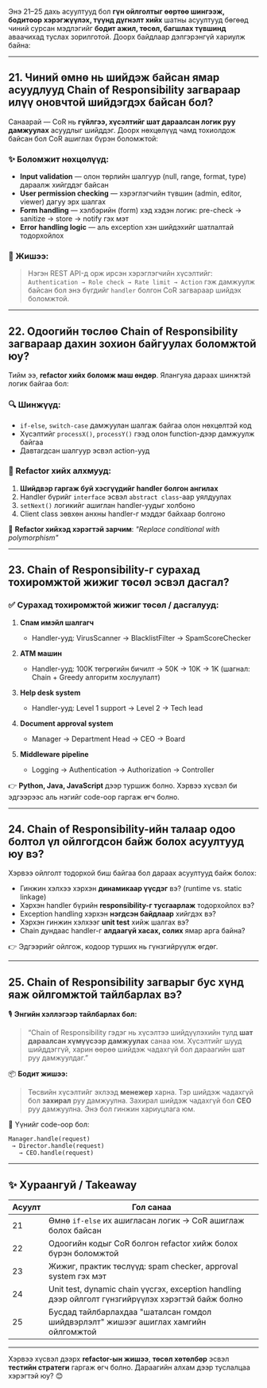 Энэ 21–25 дахь асуултууд бол **гүн ойлголтыг өөртөө шингээж, бодитоор хэрэгжүүлэх, түүнд дүгнэлт хийх** шатны асуултууд бөгөөд чиний сурсан мэдлэгийг **бодит ажил, төсөл, багшлах түвшинд** аваачихад туслах зорилготой. Доорх байдлаар дэлгэрэнгүй хариулж байна:

---

## **21. Чиний өмнө нь шийдэж байсан ямар асуудлууд Chain of Responsibility загвараар илүү оновчтой шийдэгдэх байсан бол?**

Санаарай — CoR нь **гүйлгээ, хүсэлтийг шат дараалсан логик руу дамжуулах** асуудлыг шийддэг. Доорх нөхцөлүүд чамд тохиолдож байсан бол CoR ашиглах бүрэн боломжтой:

### ✨ Боломжит нөхцөлүүд:
- **Input validation** — олон төрлийн шалгуур (null, range, format, type) дараалж хийгддэг байсан
- **User permission checking** — хэрэглэгчийн түвшин (admin, editor, viewer) дагуу эрх шалгах
- **Form handling** — хэлбэрийн (form) хэд хэдэн логик: pre-check → sanitize → store → notify гэх мэт
- **Error handling logic** — аль exception хэн шийдэхийг шатлалтай тодорхойлох

### 🎯 Жишээ:
> Нэгэн REST API-д орж ирсэн хэрэглэгчийн хүсэлтийг: `Authentication → Role check → Rate limit → Action` гэж дамжуулж байсан бол энэ бүгдийг `handler` болгон CoR загвараар шийдэх боломжтой.

---

## **22. Одоогийн төслөө Chain of Responsibility загвараар дахин зохион байгуулах боломжтой юу?**

Тийм ээ, **refactor хийх боломж маш өндөр**. Ялангуяа дараах шинжтэй логик байгаа бол:

### 🔍 Шинжүүд:
- `if-else`, `switch-case` дамжуулан шалгаж байгаа олон нөхцөлтэй код
- Хүсэлтийг `processX()`, `processY()` гээд олон function-дээр дамжуулж байгаа
- Давтагдсан шалгуур эсвэл action-ууд

### 🔨 Refactor хийх алхмууд:
1. **Шийдвэр гаргаж буй хэсгүүдийг handler болгон ангилах**
2. Handler бүрийг `interface` эсвэл `abstract class`-аар уялдуулах
3. `setNext()` логикийг ашиглан handler-уудыг холбоно
4. Client class зөвхөн анхны handler-г мэддэг байхаар болгоно

📌 **Refactor хийхэд хэрэгтэй зарчим**: *"Replace conditional with polymorphism"*

---

## **23. Chain of Responsibility-г сурахад тохиромжтой жижиг төсөл эсвэл дасгал?**

### ✅ Сурахад тохиромжтой жижиг төсөл / дасгалууд:

1. **Спам имэйл шалгагч**
   - Handler-ууд: VirusScanner → BlacklistFilter → SpamScoreChecker

2. **ATM машин**
   - Handler-ууд: 100K төгрөгийн бичилт → 50K → 10K → 1K (шагнал: Chain + Greedy алгоритм хослуулалт)

3. **Help desk system**
   - Handler-ууд: Level 1 support → Level 2 → Tech lead

4. **Document approval system**
   - Manager → Department Head → CEO → Board

5. **Middleware pipeline**
   - Logging → Authentication → Authorization → Controller

👉 **Python, Java, JavaScript** дээр туршиж болно. Хэрвээ хүсвэл би эдгээрээс аль нэгийг code-оор гаргаж өгч болно.

---

## **24. Chain of Responsibility-ийн талаар одоо болтол үл ойлгогдсон байж болох асуултууд юу вэ?**

Хэрвээ ойлголт тодорхой биш байгаа бол дараах асуултууд байж болох:

- Гинжин хэлхээ хэрхэн **динамикаар үүсдэг** вэ? (runtime vs. static linkage)
- Хэрхэн handler бүрийн **responsibility-г тусгаарлаж** тодорхойлох вэ?
- Exception handling хэрхэн **нэгдсэн байдлаар** хийгдэх вэ?
- Хэрхэн гинжин хэлхээг **unit test** хийж шалгах вэ?
- Chain дундаас handler-г **алдаагүй хасах, солих** ямар арга байна?

👉 Эдгээрийг ойлгож, кодоор турших нь гүнзгийрүүлж өгдөг.

---

## **25. Chain of Responsibility загварыг бус хүнд яаж ойлгомжтой тайлбарлах вэ?**

🎙️ **Энгийн хэллэгээр тайлбарлах бол:**

> “Chain of Responsibility гэдэг нь хүсэлтээ шийдүүлэхийн тулд **шат дараалсан хүмүүсээр дамжуулах** санаа юм. Хүсэлтийг шууд шийддэггүй, харин өөрөө шийдэж чадахгүй бол дараагийн шат руу дамжуулдаг.”

📦 **Бодит жишээ:**
> Төсвийн хүсэлтийг эхлээд **менежер** харна. Тэр шийдэж чадахгүй бол **захирал** руу дамжуулна. Захирал шийдэж чадахгүй бол **CEO** руу дамжуулна. Энэ бол гинжин хариуцлага юм.

📌 Үүнийг code-оор бол:
```plaintext
Manager.handle(request)
 → Director.handle(request)
   → CEO.handle(request)
```

---

## ✨ Хураангуй / Takeaway

| Асуулт | Гол санаа |
|--------|-----------|
| 21 | Өмнө `if-else` их ашигласан логик → CoR ашиглаж болох байсан |
| 22 | Одоогийн кодыг CoR болгон refactor хийж болох бүрэн боломжтой |
| 23 | Жижиг, практик төслүүд: spam checker, approval system гэх мэт |
| 24 | Unit test, dynamic chain үүсгэх, exception handling дээр ойлголт гүнзгийрүүлэх хэрэгтэй байж болно |
| 25 | Бусдад тайлбарлахдаа "шаталсан гомдол шийдвэрлэлт" жишээг ашиглах хамгийн ойлгомжтой |

---

Хэрвээ хүсвэл дээрх **refactor-ын жишээ**, **төсөл хөтөлбөр** эсвэл **тестийн стратеги** гаргаж өгч болно. Дараагийн алхам дээр туслалцаа хэрэгтэй юу? 😊